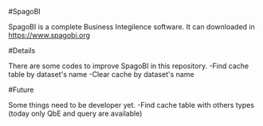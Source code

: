 #SpagoBI

SpagoBI is a complete Business Integilence software. It can downloaded in https://www.spagobi.org


#Details

There are some codes to improve SpagoBI in this repository.
-Find cache table by dataset's name
-Clear cache by dataset's name

#Future

Some things need to be developer yet.
-Find cache table with others types (today only QbE and query are available)


